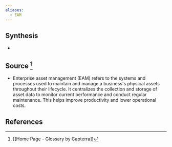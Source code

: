 ```yaml
---
aliases:
  - EAM
---
```

## Synthesis
- 
## Source [^1]
- Enterprise asset management (EAM) refers to the systems and processes used to maintain and manage a business's physical assets throughout their lifecycle. It centralizes the collection and storage of asset data to monitor current performance and conduct regular maintenance. This helps improve productivity and lower operational costs.
## References

[^1]: [[Home Page - Glossary by Capterra]]